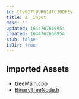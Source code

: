```yaml
---
id: tfvG17t9URG1dlC3OQPEv
title: 2 _input
desc: ''
updated: 1644767656954
created: 1644767656954
stub: false
isDir: true
---
```

## Imported Assets
- [treeMain.cpp](/assets/treemain-oXjINdTxA8p5.cpp)
- [BinaryTreeNode.h](/assets/binarytreenode-CDellOrun4vA.h)
